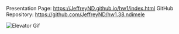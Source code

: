 Presentation Page: https://JeffreyND.github.io/hw1/index.html
GitHub Repository: https://github.com/JeffreyND/hw1.38.ndimele


![Elevator Gif](https://github.com/JeffreyND/JeffreyND.github.io/blob/master/hw1/hw1.38.ndimele.gif)
